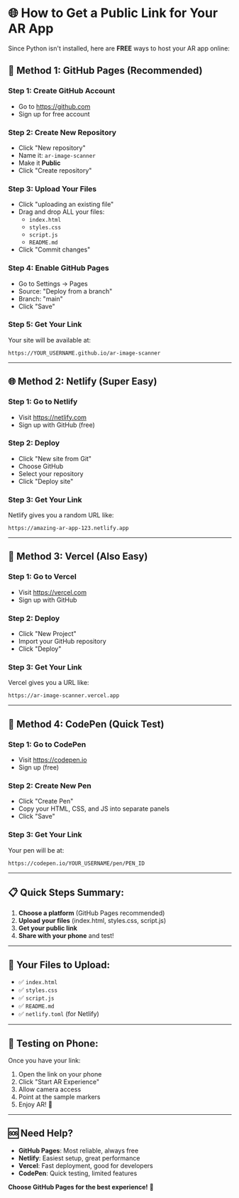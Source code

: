# 🌐 How to Get a Public Link for Your AR App

Since Python isn't installed, here are **FREE** ways to host your AR app online:

## 🚀 **Method 1: GitHub Pages (Recommended)**

### Step 1: Create GitHub Account
- Go to https://github.com
- Sign up for free account

### Step 2: Create New Repository
- Click "New repository"
- Name it: `ar-image-scanner`
- Make it **Public**
- Click "Create repository"

### Step 3: Upload Your Files
- Click "uploading an existing file"
- Drag and drop ALL your files:
  - `index.html`
  - `styles.css`
  - `script.js`
  - `README.md`
- Click "Commit changes"

### Step 4: Enable GitHub Pages
- Go to Settings → Pages
- Source: "Deploy from a branch"
- Branch: "main"
- Click "Save"

### Step 5: Get Your Link
Your site will be available at:
```
https://YOUR_USERNAME.github.io/ar-image-scanner
```

---

## 🌐 **Method 2: Netlify (Super Easy)**

### Step 1: Go to Netlify
- Visit https://netlify.com
- Sign up with GitHub (free)

### Step 2: Deploy
- Click "New site from Git"
- Choose GitHub
- Select your repository
- Click "Deploy site"

### Step 3: Get Your Link
Netlify gives you a random URL like:
```
https://amazing-ar-app-123.netlify.app
```

---

## 📱 **Method 3: Vercel (Also Easy)**

### Step 1: Go to Vercel
- Visit https://vercel.com
- Sign up with GitHub

### Step 2: Deploy
- Click "New Project"
- Import your GitHub repository
- Click "Deploy"

### Step 3: Get Your Link
Vercel gives you a URL like:
```
https://ar-image-scanner.vercel.app
```

---

## 🎯 **Method 4: CodePen (Quick Test)**

### Step 1: Go to CodePen
- Visit https://codepen.io
- Sign up (free)

### Step 2: Create New Pen
- Click "Create Pen"
- Copy your HTML, CSS, and JS into separate panels
- Click "Save"

### Step 3: Get Your Link
Your pen will be at:
```
https://codepen.io/YOUR_USERNAME/pen/PEN_ID
```

---

## 📋 **Quick Steps Summary:**

1. **Choose a platform** (GitHub Pages recommended)
2. **Upload your files** (index.html, styles.css, script.js)
3. **Get your public link**
4. **Share with your phone** and test!

---

## 🔗 **Your Files to Upload:**
- ✅ `index.html`
- ✅ `styles.css` 
- ✅ `script.js`
- ✅ `README.md`
- ✅ `netlify.toml` (for Netlify)

---

## 📱 **Testing on Phone:**
Once you have your link:
1. Open the link on your phone
2. Click "Start AR Experience"
3. Allow camera access
4. Point at the sample markers
5. Enjoy AR! 🎉

---

## 🆘 **Need Help?**
- **GitHub Pages**: Most reliable, always free
- **Netlify**: Easiest setup, great performance
- **Vercel**: Fast deployment, good for developers
- **CodePen**: Quick testing, limited features

**Choose GitHub Pages for the best experience!** 🚀 